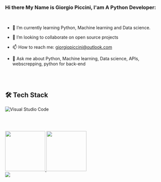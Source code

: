 ### Hi there My Name is Giorgio Piccini,  I'am A Python Developer: 
  

  <br>

  
- 🌱 I’m currently learning Python, Machine learning and Data science.
- 👯 I’m looking to collaborate on open source projects
- 📫 How to reach me: giorgiopiccini@outlook.com 
- 📣 Ask me about Python, Machine learning, Data science, APIs, webscrepping, python for back-end  

  
  <br><br>
  
## 🛠 Tech Stack  
  ![Visual Studio Code](https://img.shields.io/badge/-Visual%20Studio%20Code-05122A?style=flat&logo=visual-studio-code&logoColor=007ACC)&nbsp;
  
  
  
  <br><br>
<div>
  <a href="https://github.com/GiorgioPiccini">
  <img height="130em" src="https://github-readme-stats.vercel.app/api?username=GiorgioPicci&show_icons=true&theme=highcontrast&include_all_commits=true&count_private=true"/>
  <img height="130em" src="https://github-readme-stats.vercel.app/api/top-langs/?username=GiorgioPicci&layout=compact&langs_count=7&theme=highcontrast"/>
</div>
    
<div>
    <a href = "mailto:giorgiopiccini@outlook.com"><img src="https://img.shields.io/badge/Outlook-D14836?style=for-the-badge&logo=outlook&logoColor=white"></a>
    </div>
